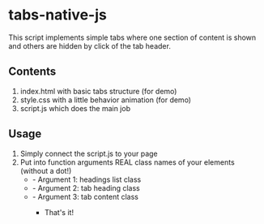 # tabs-native-js

This script implements simple tabs where one section of content is shown and others are hidden by click of the tab header.

<h2>Contents</h2>
<ol>
<li>index.html with basic tabs structure (for demo)</li>
<li>style.css with a little behavior animation (for demo)</li>
<li>script.js which does the main job</li>
</ol>


<h2>Usage</h2>
<ol>
<li>Simply connect the script.js to your page </li>
<li>Put into function arguments REAL class names of your elements (without a dot!) 
<ul>
<li>- Argument 1: headings list class</li>
<li>- Argument 2: tab heading class</li>
<li>- Argument 3: tab content class</li>
<ul>
</li>
<li>That's it!</li>
</ol>
